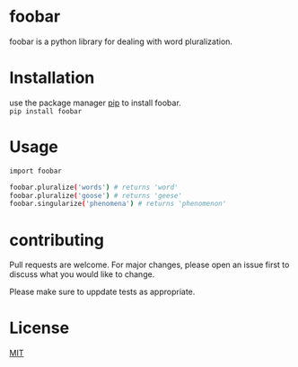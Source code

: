 # foobar
foobar is a python library for dealing with word pluralization.
# Installation
use the package manager [pip](pip) to install foobar.\
`pip install foobar`
# Usage
```bash
import foobar

foobar.pluralize('words') # returns 'word'
foobar.pluralize('goose') # returns 'geese'
foobar.singularize('phenomena') # returns 'phenomenon'
```
# contributing
Pull requests are welcome. For major changes, please open an issue first to discuss what you would like to change.

Please make sure to uppdate tests as appropriate.

# License
[MIT]()

![]()